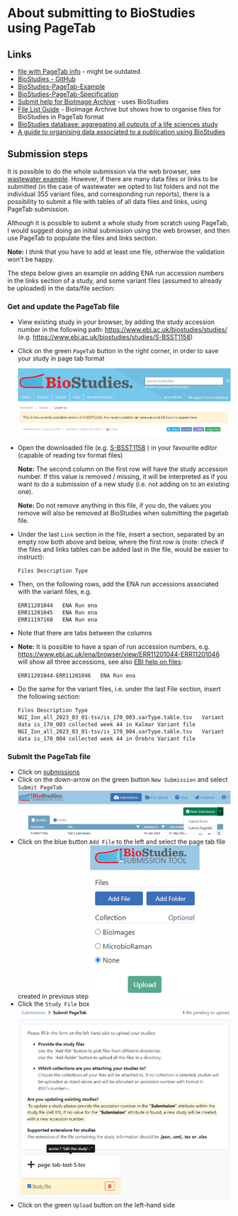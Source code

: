 # About submitting to BioStudies using PageTab

## Links

* [file with PageTab info](https://www.ebi.ac.uk/biostudies/misc/SubmissionFormatV5a.pdf) - might be outdated
* [BioStudies - GitHub](https://github.com/EBIBioStudies/EBIBioStudies.github.io)
* [BioStudies-PageTab-Example](https://ebibiostudies.github.io/page-tab-specification/examples/AllInOneExample.html)
* [BioStudies-PageTab-Specification](https://ebibiostudies.github.io/page-tab-specification/specification/PageTabSpecification.html)
* [Submit help for BioImage Archive](https://www.ebi.ac.uk/bioimage-archive/submit/) - uses BioStudies
* [File List Guide](https://www.ebi.ac.uk/bioimage-archive/help-file-list/) - BioImage Archive but shows how to organise files for BioStudies in PageTab format
* [BioStudies database: aggregating all outputs of a life sciences study](https://www.ebi.ac.uk/training/events/biostudies-database-aggregating-all-outputs-life-sciences-study)
* [A guide to organising data associated to a publication using BioStudies](https://www.ebi.ac.uk/training/events/guide-organising-data-associated-publication-using-biostudies)


## Submission steps

It is possible to do the whole submission via the web browser, see [wastewater example](./instructions-submit-biostudies.md). However, if there are many data files or links to be submitted (in the case of wastewater we opted to list folders and not the individual 355 variant files, and corresponding run reports), there is a possibility to submit a file with tables of all data files and links, using PageTab submission.

Although it is possible to submit a whole study from scratch using PageTab, I would suggest doing an initial submission using the web browser, and then use PageTab to populate the files and links section.

**Note:** I *think* that you have to add at least one file, otherwise the validation won't be happy.

The steps below gives an example on adding ENA run accession numbers in the links section of a study, and some variant files (assumed to already be uploaded) in the data/file section:

### Get and update the PageTab file

* View existing study in your browser, by adding the study accession number in the following path: https://www.ebi.ac.uk/biostudies/studies/ (e.g. https://www.ebi.ac.uk/biostudies/studies/S-BSST1158)

* Click on the green `PageTab` button in the right corner, in order to save your study in page tab format

  ![download-pagetab](./images/download-pagetab.png)

* Open the downloaded file (e.g. [S-BSST1158](./data/S-BSST1158.tsv) ) in your favourite editor (capable of reading tsv format files)

  **Note:** The second column on the first row will have the study accession number. If this value is removed / missing, it will be interpreted as if you want to do a submission of a new study (i.e. not adding on to an existing one).

  **Note:** Do not remove anything in this file, if you do, the values you remove will also be removed at BioStudies when submitting the pagetab file.

* Under the last `Link` section in the file, insert a section, separated by an empty row both above and below, where the first row is (note: check if the files and links tables can be added last in the file, would be easier to instruct):
  ```
  Files	Description	Type
  ```
* Then, on the following rows, add the ENA run accessions associated with the variant files, e.g.
  ```
  ERR11201044	ENA Run	ena
  ERR11201045	ENA Run	ena
  ERR11197160	ENA Run	ena
  ```
* Note that there are tabs between the columns
* **Note:** It is possible to have a span of run accession numbers, e.g. https://www.ebi.ac.uk/ena/browser/view/ERR11201044-ERR11201046 will show all three accessions, see also [EBI help on files](https://www.ebi.ac.uk/bioimage-archive/help-file-list/):

  ```
  ERR11201044-ERR11201046	ENA Run	ena
  ```
* Do the same for the variant files, i.e. under the last File section, insert the following section:
  ```
  Files	Description	Type	
  NGI_Ion_all_2023_03_01-tsv/is_170_003.varType.table.tsv	Variant data is_170_003 collected week 44 in Kalmar	Variant file
  NGI_Ion_all_2023_03_01-tsv/is_170_004.varType.table.tsv	Variant data is_170_004 collected week 44 in Örebro	Variant file
  ```

### Submit the PageTab file

* Click on [submissions](https://www.ebi.ac.uk/biostudies/submissions/)
* Click on the down-arrow on the green button `New Submission` and select `Submit PageTab`
  ![submit-page-tab](./images/submit-page-tab-3.png)
* Click on the blue button `Add File` to the left and select the page tab file created in previous step
    ![add-file](./images/add-file.png)
* Click the `Study File` box
  ![study-file](./images/study-file.png)
* Click on the green `Upload` button on the left-hand side
